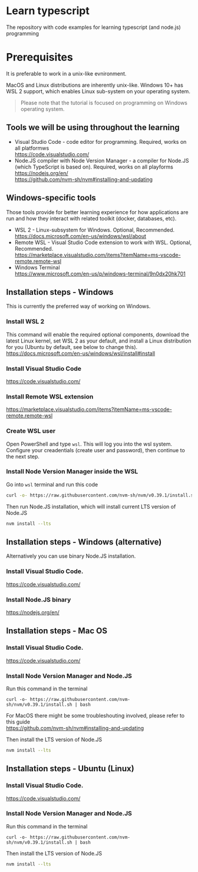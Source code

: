 # Learn typescript

The repository with code examples for learning typescript (and node.js) programming

# Prerequisites

It is preferable to work in a unix-like evnironment. 

MacOS and Linux distributions are inherently unix-like. Windows 10+ has WSL 2 support, which enables Linux sub-system on your operating system.

> Please note that the tutorial is focused on programming on Windows operating system.

## Tools we will be using throughout the learning

* Visual Studio Code - code editor for programming. Required, works on all platformws <br> https://code.visualstudio.com/
* Node.JS compiler with Node Version Manager - a compiler for Node.JS (which TypeScript is based on). Required, works on all playforms <br> 
https://nodejs.org/en/ <br> 
https://github.com/nvm-sh/nvm#installing-and-updating

## Windows-specific tools

Those tools provide for better learning experience for how applications are run and how they interact with related toolkit (docker, databases, etc).

* WSL 2 - Linux-subsystem for Windows. Optional, Recommended. <br> https://docs.microsoft.com/en-us/windows/wsl/about
* Remote WSL - Visual Studio Code extension to work with WSL. Optional, Recommended. <br> https://marketplace.visualstudio.com/items?itemName=ms-vscode-remote.remote-wsl
* Windows Terminal <br> https://www.microsoft.com/en-us/p/windows-terminal/9n0dx20hk701

## Installation steps - Windows

This is currently the preferred way of working on Windows.

### Install WSL 2
This command will enable the required optional components, download the latest Linux kernel, set WSL 2 as your default, and install a Linux distribution for you (Ubuntu by default, see below to change this).<br>
https://docs.microsoft.com/en-us/windows/wsl/install#install

### Install Visual Studio Code
https://code.visualstudio.com/

### Install Remote WSL extension 
https://marketplace.visualstudio.com/items?itemName=ms-vscode-remote.remote-wsl

### Create WSL user
Open PowerShell and type ```wsl```. This will log you into the wsl system. Configure your creadentials (create user and password), then continue to the next step.

### Install Node Version Manager inside the WSL
Go into ```wsl``` terminal and run this code
```bash
curl -o- https://raw.githubusercontent.com/nvm-sh/nvm/v0.39.1/install.sh | bash
```
Then run Node.JS installation, which will install current LTS version of Node.JS
```bash
nvm install --lts
```

## Installation steps - Windows (alternative)

Alternatively you can use binary Node.JS installation. 

### Install Visual Studio Code. 
https://code.visualstudio.com/

### Install Node.JS binary
https://nodejs.org/en/


## Installation steps - Mac OS

### Install Visual Studio Code. 
https://code.visualstudio.com/

### Install Node Version Manager and Node.JS
Run this command in the terminal
```shell
curl -o- https://raw.githubusercontent.com/nvm-sh/nvm/v0.39.1/install.sh | bash
```
For MacOS there might be some troubleshouting involved, please refer to this guide<br>
https://github.com/nvm-sh/nvm#installing-and-updating

Then install the LTS version of Node.JS
```bash
nvm install --lts
```

## Installation steps - Ubuntu (Linux)

### Install Visual Studio Code. 
https://code.visualstudio.com/

### Install Node Version Manager and Node.JS
Run this command in the terminal
```shell
curl -o- https://raw.githubusercontent.com/nvm-sh/nvm/v0.39.1/install.sh | bash
```

Then install the LTS version of Node.JS
```bash
nvm install --lts
```
